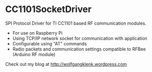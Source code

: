 CC1101SocketDriver
==================

SPI Protocol Driver for TI CC1101 based RF communication modules.

* For use on Raspberry Pi
* Using TCP/IP network socket for communication with application
* Configurable using "AT" commands
* Radio packets and communication settings compatible to RFBee (Arduino RF module)

Check out my blog at http://wolfgangklenk.wordpress.com


